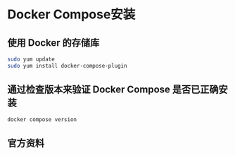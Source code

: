 # Docker Compose安装

## 使用 Docker 的存储库

```Bash
sudo yum update
sudo yum install docker-compose-plugin

```

## 通过检查版本来验证 Docker Compose 是否已正确安装

```Bash
docker compose version
```

## 官方资料

[](https://docs.docker.com/compose/install/)